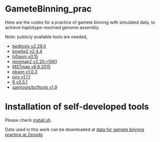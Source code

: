 # GameteBinning_prac
Here are the codes for a practice of gamete binning with simulated data, to achieve haplotype-resolved genome assembly.

Note: publicly available tools are needed,

* [bedtools v2.29.0](https://github.com/arq5x/bedtools2)
* [bowtie2 v2.4.4](https://github.com/BenLangmead/bowtie2)
* [hifiasm v0.15](https://github.com/chhylp123/hifiasm)
* [minimap2 v2.20-r1061](https://github.com/lh3/minimap2)
* [MSTmap v6.8.2015](http://mstmap.org/)
* [pbsim v1.0.3](https://github.com/yukiteruono/pbsim)
* [pirs v1.1.1](https://github.com/galaxy001/pirs)
* [R v3.5.1](https://cran.r-project.org/)
* [samtools/bcftools v1.9](https://github.com/samtools/)

Installation of self-developed tools
=

Please check [install.sh](https://github.com/schneebergerlab/GameteBinning_prac/blob/master/install.sh).

Data used in this work can be downloaded at [data for gamete binning practice at Zenodo](https://zenodo.org/record/5920841/files/gamete_binning_practice_data.tar.gz)
